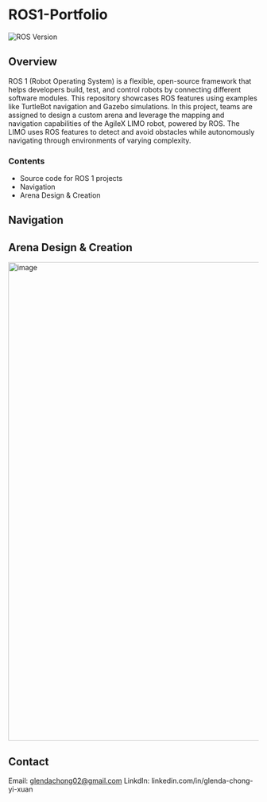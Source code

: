 # ROS1-Portfolio
![ROS Version](https://img.shields.io/badge/ROS-Melodic-brightgreen)

## Overview

ROS 1 (Robot Operating System) is a flexible, open-source framework that helps developers build, test, and control robots by connecting different software modules. This repository showcases ROS features using examples like TurtleBot navigation and Gazebo simulations. In this project, teams are assigned to design a custom arena and leverage the mapping and navigation capabilities of the AgileX LIMO robot, powered by ROS. The LIMO uses ROS features to detect and avoid obstacles while autonomously navigating through environments of varying complexity.

### Contents

- Source code for ROS 1 projects
- Navigation
- Arena Design & Creation

## Navigation

## Arena Design & Creation
<img width="1280" height="960" alt="image" src="https://github.com/user-attachments/assets/871ac11b-b055-4dc1-9c33-c7b02d24cf49" />

## Contact
Email: glendachong02@gmail.com
LinkdIn: linkedin.com/in/glenda-chong-yi-xuan
